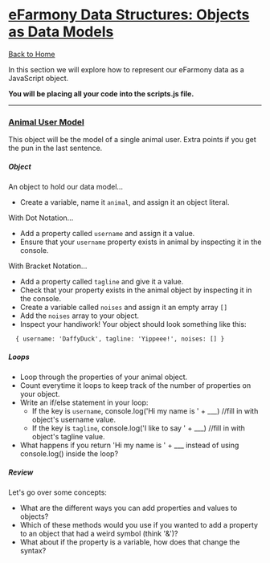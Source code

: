 # [eFarmony Data Structures: Objects as Data Models](id:pt1)
[Back to Home](https://github.com/bgando/JS102)

In this section we will explore how to represent our eFarmony data as a JavaScript object.

**You will be placing all your code into the scripts.js file.** 

---

### [Animal User Model](id:model) 

This object will be the model of a single animal user. Extra points if you get the pun in the last sentence.

##### Object
An object to hold our data model...

- Create a variable, name it `animal`, and assign it an object literal.

With Dot Notation…

- Add a property called `username` and assign it a value.
- Ensure that your `username` property exists in animal by inspecting it in the console.

With Bracket Notation…

- Add a property called `tagline` and give it a value.
- Check that your property exists in the animal object by inspecting it in the console.
- Create a variable called `noises` and assign it an empty array `[]`
- Add the `noises` array to your object.
- Inspect your handiwork! Your object should look something like this:
``` 
  { username: 'DaffyDuck', tagline: 'Yippeee!', noises: [] }
  ```

##### Loops
- Loop through the properties of your animal object. 
- Count everytime it loops to keep track of the number of properties on your object.
- Write an if/else statement in your loop:
  -   If the key is `username`, console.log('Hi my name is ' + ___) //fill in with object's username value.
  -   If the key is `tagline`, console.log('I like to say ' + ___) //fill in with object's tagline value.
-   What happens if you return 'Hi my name is ' + ___ instead of using console.log() inside the loop?

##### Review
Let's go over some concepts:

- What are the different ways you can add properties and values to objects? 
- Which of these methods would you use if you wanted to add a property to an object that had a weird symbol (think '&')?
- What about if the property is a variable, how does that change the syntax?
